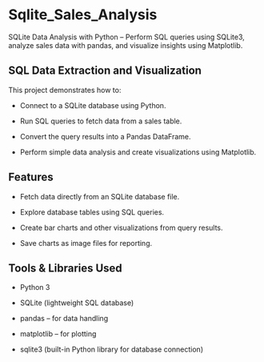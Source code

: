 # Sqlite_Sales_Analysis
SQLite Data Analysis with Python – Perform SQL queries using SQLite3, analyze sales data with pandas, and visualize insights using Matplotlib.

## SQL Data Extraction and Visualization

This project demonstrates how to:

- Connect to a SQLite database using Python.

- Run SQL queries to fetch data from a sales table.

- Convert the query results into a Pandas DataFrame.

- Perform simple data analysis and create visualizations using Matplotlib.

## Features

- Fetch data directly from an SQLite database file.

- Explore database tables using SQL queries.

- Create bar charts and other visualizations from query results.

- Save charts as image files for reporting.

## Tools & Libraries Used

- Python 3

- SQLite (lightweight SQL database)

- pandas – for data handling

- matplotlib – for plotting

- sqlite3 (built-in Python library for database connection)
